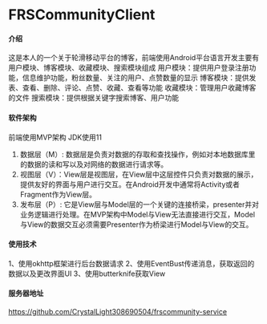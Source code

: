 # FRSCommunityClient

#### 介绍
这是本人的一个关于轮滑移动平台的博客，前端使用Android平台语言开发主要有 用户模块、博客模块、收藏模块、搜索模块组成
用户模块：提供用户登录注册功能，信息维护功能，粉丝数量、关注的用户、点赞数量的显示
博客模块：提供发表、查看、删除、评论、点赞、收藏、查看等功能
收藏模块：管理用户收藏博客的文件
搜索模块：提供根据关键字搜索博客、用户功能

#### 软件架构
前端使用MVP架构
JDK使用11

1) 数据层（M）: 数据层是负责对数据的存取和查找操作，例如对本地数据库里的数据的读和写以及对网络的数据进行请求等。
2) 视图层（V）：View层是视图层，在View层中这层控件只负责对数据的展示，提供友好的界面与用户进行交互。在Android开发中通常将Activity或者Fragment作为View层。
3) 发布层（P）: 它是View层与Model层的一个关键的连接桥梁，presenter并对业务逻辑进行处理。在MVP架构中Model与View无法直接进行交互，Model与View的数据交互必须需要Presenter作为桥梁进行Model与View的交互。
#### 使用技术
1、使用okhttp框架进行后台数据请求
2、使用EventBust传递消息，获取返回的数据以及更改界面UI
3、使用butterknife获取View
#### 服务器地址
https://github.com/CrystalLight308690504/frscommunity-service

